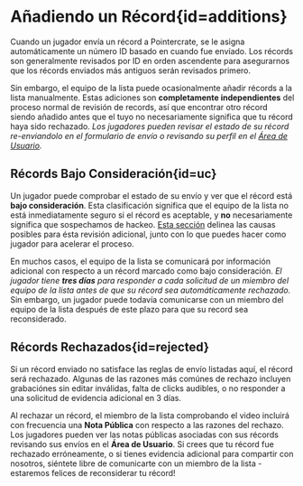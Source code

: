 <div class='panel fade js-scroll-anim' data-anim='fade'>

# Añadiendo un Récord{id=additions}

Cuando un jugador envía un récord a Pointercrate, se le asigna automáticamente un número ID basado en cuando fue envíado. Los récords son generalmente revisados por ID en orden ascendente para asegurarnos que los récords enviados más antiguos serán revisados primero. 

Sin embargo, el equipo de la lista puede ocasionalmente añadir récords a la lista manualmente. Estas adiciones son __completamente independientes__ del proceso normal de revisión de records, así que encontrar otro récord siendo añadido antes que el tuyo no necesariamente significa que tu récord haya sido rechazado. *Los jugadores pueden revisar el estado de su récord re-enviandolo en el formulario de envío o revisando su perfil en el [Área de Usuario](/login).*

## Récords Bajo Consideración{id=uc}

Un jugador puede comprobar el estado de su envío y ver que el récord está **bajo consideración**. Esta clasificación significa que el equipo de la lista no está inmediatamente seguro si el récord es aceptable, y **no** necesariamente significa que sospechamos de hackeo. [Esta sección](/guidelines/eligibility/#uc-records) delinea las causas posibles para ésta revisión adicional, junto con lo que puedes hacer como jugador para acelerar el proceso. 

En muchos casos, el equipo de la lista se comunicará por información adicional con respecto a un récord marcado como bajo consideración. *El jugador tiene **tres días** para responder a cada solicitud de un miembro del equipo de la lista antes de que su récord sea automáticamente rechazado.* Sin embargo, un jugador puede todavía comunicarse con un miembro del equipo de la lista después de este plazo para que su record sea reconsiderado.

## Récords Rechazados{id=rejected}
  
Si un récord enviado no satisface las reglas de envío listadas aquí, el récord será rechazado. Algunas de las razones más comúnes de rechazo incluyen grabaciónes sin editar inválidas, falta de clicks audibles, o no responder a una solicitud de evidencia adicional en 3 días. 

Al rechazar un récord, el miembro de la lista comprobando el video incluirá con frecuencia una **Nota Pública** con respecto a las razones del rechazo. Los jugadores pueden ver las notas públicas asociadas con sus récords revisando sus envíos en el **Área de Usuario**. Si crees que tu récord fue rechazado erróneamente, o si tienes evidencia adicional para compartir con nosotros, siéntete libre de comunicarte con un miembro de la lista - estaremos felices de reconsiderar tu récord!

</div>